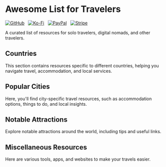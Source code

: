 # Awesome List for Travelers

[![GitHub](https://srv-cdn.himpfen.io/badges/github/github-flat.svg)](https://github.com/sponsors/brandonhimpfen/) &nbsp; [![Ko-Fi](https://srv-cdn.himpfen.io/badges/kofi/kofi-flat.svg)](https://ko-fi.com/brandonhimpfen) &nbsp; [![PayPal](https://srv-cdn.himpfen.io/badges/paypal/paypal-flat.svg)](https://paypal.me/brandonhimpfen) &nbsp; [![Stripe](https://srv-cdn.himpfen.io/badges/stripe/stripe-flat.svg)](https://tinyurl.com/e8ymxdw3)

A curated list of resources for solo travelers, digital nomads, and other travelers. 

## Countries
This section contains resources specific to different countries, helping you navigate travel, accommodation, and local services.

## Popular Cities
Here, you'll find city-specific travel resources, such as accommodation options, things to do, and local insights.

## Notable Attractions
Explore notable attractions around the world, including tips and useful links.

## Miscellaneous Resources
Here are various tools, apps, and websites to make your travels easier.
